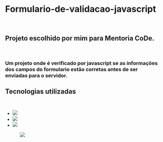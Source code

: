 # Formulario-de-validacao-javascript
<br>
<h2> Projeto escolhido por mim para Mentoria CoDe.</h2>
<br>
<h3>Um projeto onde é verificado por javascript se as informações dos campos do formulario estão corretas antes de ser enviadas para o servidor.
<br>
<h2>Tecnologias utilizadas</h2>
<br>
<ul>
  <li><img src="https://img.shields.io/badge/HTML5-E34F26?style=for-the-badge&logo=html5&logoColor=white" />
  <li><img src="https://img.shields.io/badge/CSS3-1572B6?style=for-the-badge&logo=css3&logoColor=white" /> 
  <li><img src="https://img.shields.io/badge/JavaScript-F7DF1E?style=for-the-badge&logo=javascript&logoColor=black" />
<ul>
<br>
  <img src="https://github.com/flaviociriaco/Formulario-de-validacao-javascript/blob/master/assets/print-tela-02.png?raw=true" />
